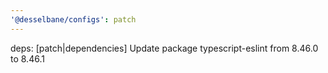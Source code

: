 ```yaml
---
'@desselbane/configs': patch
---
```


deps: [patch|dependencies] Update package typescript-eslint from 8.46.0 to 8.46.1
